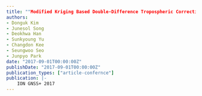 ```yaml
---
title: ""Modified Kriging Based Double-Difference Tropospheric Correction Interpolation Method for Network RTK User""
authors:
- Donguk Kim
- Junesol Song
- Deokhwa Han
- Sunkyoung Yu
- Changdon Kee
- Seungwoo Seo
- Junpyo Park
date: "2017-09-01T00:00:00Z"
publishDate: "2017-09-01T00:00:00Z"
publication_types: ["article-confernce"]
publication: |-
    ION GNSS+ 2017
---
```

